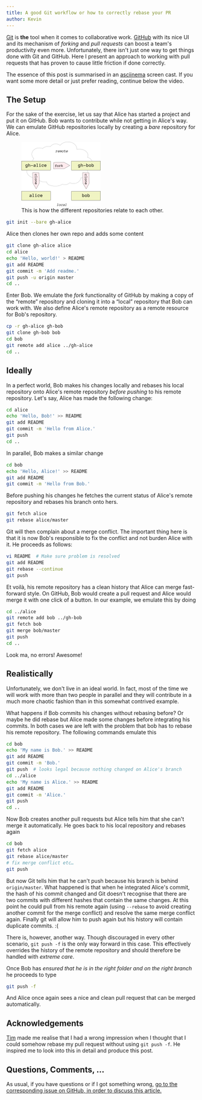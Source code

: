 ```yaml
---
title: A good Git workflow or how to correctly rebase your PR
author: Kevin
---
```


[Git](https://git-scm.com) is **the** tool when it comes to collaborative work.
[GitHub](https://github.com) with its nice UI and its mechanism of _forking_
and _pull requests_ can boost a team's productivity even more. Unfortunately,
there isn't just one way to get things done with Git and GitHub. Here I present
an approach to working with pull requests that has proven to cause little
friction if done correctly. 

<!-- more -->

The essence of this post is summarised in an [asciinema](https://asciinema.org)
screen cast. If you want some more detail or just prefer reading, continue
below the video.

<script type="text/javascript" src="https://asciinema.org/a/20373.js" id="asciicast-20373" async></script>


## The Setup

For the sake of the exercise, let us say that Alice has started a project and
put it on GitHub. Bob wants to contribute while not getting in Alice's way. We
can emulate GitHub repositories locally by creating a _bare_ repository for
Alice.

<figure>
  <img src="/images/git-workflow-repos.png" alt="Layout of the repositories.">
  <figcaption>This is how the different repositories relate to each other.<figcaption>
</figure>

```bash
git init --bare gh-alice
```

Alice then clones her own repo and adds some content

```bash
git clone gh-alice alice
cd alice
echo 'Hello, world!' > README
git add README
git commit -m 'Add readme.'
git push -u origin master
cd ..
```

Enter Bob. We emulate the _fork_ functionality of GitHub by making a copy of
the “remote” repository and cloning it into a “local” repository that Bob can
work with. We also define Alice's remote repository as a remote resource for
Bob's repository.

```bash
cp -r gh-alice gh-bob
git clone gh-bob bob
cd bob
git remote add alice ../gh-alice
cd ..
```


## Ideally

In a perfect world, Bob makes his changes locally and rebases his local
repository onto Alice's remote repository _before pushing_ to his remote
repository. Let's say, Alice has made the following change:

```bash
cd alice
echo 'Hello, Bob!' >> README
git add README
git commit -m 'Hello from Alice.'
git push
cd ..
```

In parallel, Bob makes a similar change

```bash
cd bob
echo 'Hello, Alice!' >> README
git add README
git commit -m 'Hello from Bob.'
```

Before pushing his changes he fetches the current status of Alice's remote
repository and rebases his branch onto hers.

```bash
git fetch alice
git rebase alice/master
```

Git will then complain about a merge conflict. The important thing here is that
it is now Bob's responsible to fix the conflict and not burden Alice with it.
He proceeds as follows:

```bash
vi README  # Make sure problem is resolved
git add README
git rebase --continue
git push
```

Et voilà, his remote repository has a clean history that Alice can merge
fast-forward style. On GitHub, Bob would create a pull request and Alice would
merge it with one click of a button. In our example, we emulate this by doing

```bash
cd ../alice
git remote add bob ../gh-bob
git fetch bob
git merge bob/master
git push
cd ..
```

Look ma, no errors! Awesome!


## Realistically

Unfortunately, we don't live in an ideal world. In fact, most of the time we
will work with more than two people in parallel and they will contribute in a
much more chaotic fashion than in this somewhat contrived example.

What happens if Bob commits his changes without rebasing before? Or maybe he
did rebase but Alice made some changes before integrating his commits. In both
cases we are left with the problem that bob has to rebase his remote
repository. The following commands emulate this

```bash
cd bob
echo 'My name is Bob.' >> README
git add README
git commit -m 'Bob.'
git push  # looks legal because nothing changed on Alice's branch
cd ../alice
echo 'My name is Alice.' >> README
git add README
git commit -m 'Alice.'
git push
cd ..
```

Now Bob creates another pull requests but Alice tells him that she can't merge
it automatically. He goes back to his local repository and rebases again

```bash
cd bob
git fetch alice
git rebase alice/master
# fix merge conflict etc…
git push
```

But now Git tells him that he can't push because his branch is behind
`origin/master`. What happened is that when he integrated Alice's commit, the
hash of his commit changed and Git doesn't recognise that there are two commits
with different hashes that contain the same changes. At this point he could
pull from his remote again (using `--rebase` to avoid creating another commit
for the merge conflict) and resolve the same merge conflict again. Finally git
will allow him to push again but his history will contain duplicate commits. :(

There is, however, another way. Though discouraged in every other scenario,
`git push -f` is the only way forward in this case. This effectively overrides
the history of the remote repository and should therefore be handled with
_extreme care_.

Once Bob has _ensured that he is in the right folder and on the right branch_
he proceeds to type

```bash
git push -f
```

And Alice once again sees a nice and clean pull request that can be merged
automatically.


## Acknowledgements

[Tim](https://betatim.github.io/) made me realise that I had a wrong impression
when I thought that I could somehow rebase my pull request without using `git
push -f`. He inspired me to look into this in detail and produce this post.


## Questions, Comments, …

As usual, if you have questions or if I got something wrong, [go to the
corresponding issue on GitHub, in order to discuss this
article.](https://github.com/kdungs/dun.gs/issues/6)
